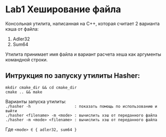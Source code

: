 # Lab1 Хеширование файла

Консольная утилита, написанная на C++, которая считает 2 варианта кэша от файла:

1. Adler32
2. Sum64

Утилита принимает имя файла и вариант расчета хеша как аргументы командной строки.

## Интрукция по запуску утилиты Hasher:
``mkdir cmake_dir && cd cmake_dir``  
``cmake .. && make``  

Варианты запуска утилиты:  
``./hasher -h                   : показать помощь по использованию и выйти``  
``./hasher <filename> -m <mode> : вычислить хэш от переданного файла``  
``./hasher -m <mode> <filename> : вычислить хэш от переданного файла``  

Где ``<mode> ∈ { adler32, sum64 }``  
